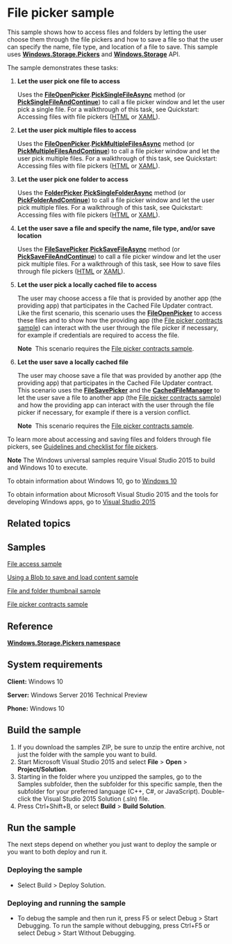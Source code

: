 ﻿<!---
  category: FilesFoldersAndLibraries
  samplefwlink: http://go.microsoft.com/fwlink/p/?LinkId=619994&clcid=0x409
--->

# File picker sample

This sample shows how to access files and folders by letting the user choose them through the file pickers and how to save a file so that the user can specify the name, file type, and location of a file to save. This sample uses [**Windows.Storage.Pickers**](http://msdn.microsoft.com/library/windows/apps/br207928) and [**Windows.Storage**](http://msdn.microsoft.com/library/windows/apps/br227346) API.

The sample demonstrates these tasks:

1.  **Let the user pick one file to access**

    Uses the [**FileOpenPicker**](http://msdn.microsoft.com/library/windows/apps/br207847).[**PickSingleFileAsync**](http://msdn.microsoft.com/library/windows/apps/br207852) method (or [**PickSingleFileAndContinue**](http://msdn.microsoft.com/library/windows/apps/dn652521)) to call a file picker window and let the user pick a single file. For a walkthrough of this task, see Quickstart: Accessing files with file pickers ([HTML](http://msdn.microsoft.com/library/windows/apps/hh465199) or [XAML](http://msdn.microsoft.com/library/windows/apps/hh771180)).

2.  **Let the user pick multiple files to access**

    Uses the [**FileOpenPicker**](http://msdn.microsoft.com/library/windows/apps/br207847).[**PickMultipleFilesAsync**](http://msdn.microsoft.com/library/windows/apps/br207851) method (or [**PickMultipleFilesAndContinue**](http://msdn.microsoft.com/library/windows/apps/dn652520)) to call a file picker window and let the user pick multiple files. For a walkthrough of this task, see Quickstart: Accessing files with file pickers ([HTML](http://msdn.microsoft.com/library/windows/apps/hh465199) or [XAML](http://msdn.microsoft.com/library/windows/apps/hh771180)).

3.  **Let the user pick one folder to access**

    Uses the [**FolderPicker**](http://msdn.microsoft.com/library/windows/apps/br207881).[**PickSingleFolderAsync**](http://msdn.microsoft.com/library/windows/apps/br207885) method (or [**PickFolderAndContinue**](http://msdn.microsoft.com/library/windows/apps/dn652525)) to call a file picker window and let the user pick multiple files. For a walkthrough of this task, see Quickstart: Accessing files with file pickers ([HTML](http://msdn.microsoft.com/library/windows/apps/hh465199) or [XAML](http://msdn.microsoft.com/library/windows/apps/hh771180)).

4.  **Let the user save a file and specify the name, file type, and/or save location**

    Uses the [**FileSavePicker**](http://msdn.microsoft.com/library/windows/apps/br207871).[**PickSaveFileAsync**](http://msdn.microsoft.com/library/windows/apps/br207876) method (or [**PickSaveFileAndContinue**](http://msdn.microsoft.com/library/windows/apps/dn652523)) to call a file picker window and let the user pick multiple files. For a walkthrough of this task, see How to save files through file pickers ([HTML](http://msdn.microsoft.com/library/windows/apps/jj150595) or [XAML](http://msdn.microsoft.com/library/windows/apps/jj150592)).

5.  **Let the user pick a locally cached file to access**

    The user may choose access a file that is provided by another app (the providing app) that participates in the Cached File Updater contract. Like the first scenario, this scenario uses the [**FileOpenPicker**](http://msdn.microsoft.com/library/windows/apps/br207847) to access these files and to show how the providing app (the [File picker contracts sample](http://go.microsoft.com/fwlink/p/?linkid=231536)) can interact with the user through the file picker if necessary, for example if credentials are required to access the file.

    **Note**  This scenario requires the [File picker contracts sample](http://go.microsoft.com/fwlink/p/?linkid=231536).

6.  **Let the user save a locally cached file**

    The user may choose save a file that was provided by another app (the providing app) that participates in the Cached File Updater contract. This scenario uses the [**FileSavePicker**](http://msdn.microsoft.com/library/windows/apps/br207871) and the [**CachedFileManager**](http://msdn.microsoft.com/library/windows/apps/hh701431) to let the user save a file to another app (the [File picker contracts sample](http://go.microsoft.com/fwlink/p/?linkid=231536)) and how the providing app can interact with the user through the file picker if necessary, for example if there is a version conflict.

    **Note**  This scenario requires the [File picker contracts sample](http://go.microsoft.com/fwlink/p/?linkid=231536).

To learn more about accessing and saving files and folders through file pickers, see [Guidelines and checklist for file pickers](http://msdn.microsoft.com/library/windows/apps/hh465182).

**Note** The Windows universal samples require Visual Studio 2015 to build and Windows 10 to execute.
 
To obtain information about Windows 10, go to [Windows 10](http://go.microsoft.com/fwlink/?LinkID=532421)

To obtain information about Microsoft Visual Studio 2015 and the tools for developing Windows apps, go to [Visual Studio 2015](http://go.microsoft.com/fwlink/?LinkID=532422)

## Related topics

## Samples

[File access sample](%20http://go.microsoft.com/fwlink/p/?linkid=231445)

[Using a Blob to save and load content sample](http://go.microsoft.com/fwlink/p/?linkid=231615)

[File and folder thumbnail sample](http://go.microsoft.com/fwlink/p/?linkid=231522)

[File picker contracts sample](http://go.microsoft.com/fwlink/p/?linkid=231536)

## Reference

[**Windows.Storage.Pickers namespace**](http://msdn.microsoft.com/library/windows/apps/br207928)

## System requirements

**Client:** Windows 10

**Server:** Windows Server 2016 Technical Preview

**Phone:** Windows 10

## Build the sample

1. If you download the samples ZIP, be sure to unzip the entire archive, not just the folder with the sample you want to build. 
2. Start Microsoft Visual Studio 2015 and select **File** \> **Open** \> **Project/Solution**.
3. Starting in the folder where you unzipped the samples, go to the Samples subfolder, then the subfolder for this specific sample, then the subfolder for your preferred language (C++, C#, or JavaScript). Double-click the Visual Studio 2015 Solution (.sln) file.
4. Press Ctrl+Shift+B, or select **Build** \> **Build Solution**.

## Run the sample

The next steps depend on whether you just want to deploy the sample or you want to both deploy and run it.

### Deploying the sample

- Select Build > Deploy Solution. 

### Deploying and running the sample

- To debug the sample and then run it, press F5 or select Debug >  Start Debugging. To run the sample without debugging, press Ctrl+F5 or select Debug > Start Without Debugging. 
